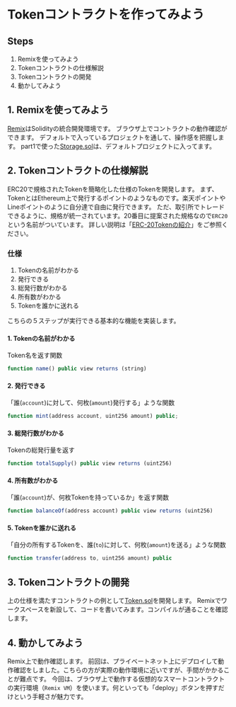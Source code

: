 # Tokenコントラクトを作ってみよう

## Steps
1. Remixを使ってみよう
2. Tokenコントラクトの仕様解説
3. Tokenコントラクトの開発
4. 動かしてみよう

## 1. Remixを使ってみよう
[Remix](https://remix-project.org/)はSolidityの統合開発環境です。
ブラウザ上でコントラクトの動作確認ができます。
デフォルトで入っているプロジェクトを通して、操作感を把握します。
part1で使った[Storage.sol](../part1/Storage.sol)は、デフォルトプロジェクトに入ってます。

## 2. Tokenコントラクトの仕様解説
ERC20で規格されたTokenを簡略化した仕様のTokenを開発します。
まず、TokenとはEthereum上で発行するポイントのようなものです。楽天ポイントやLineポイントのように自分達で自由に発行できます。
ただ、取引所でトレードできるように、規格が統一されています。20番目に提案された規格なので`ERC20`という名前がついています。
詳しい説明は「[ERC-20Tokenの紹介](https://academy.binance.com/ja/articles/an-introduction-to-erc-20-tokens)」をご参照ください。

### 仕様
1. Tokenの名前がわかる
2. 発行できる
3. 総発行数がわかる
4. 所有数がわかる
5. Tokenを誰かに送れる

こちらの５ステップが実行できる基本的な機能を実装します。

#### 1. Tokenの名前がわかる
Token名を返す関数
```javascript
function name() public view returns (string)
```

#### 2. 発行できる
「誰(`account`)に対して、何枚(`amount`)発行する」ような関数
```javascript
function mint(address account, uint256 amount) public;
```

#### 3. 総発行数がわかる
Tokenの総発行量を返す
```javascript
function totalSupply() public view returns (uint256)
```

#### 4. 所有数がわかる
「誰(`account`)が、何枚Tokenを持っているか」を返す関数
```javascript
function balanceOf(address account) public view returns (uint256)
```

#### 5. Tokenを誰かに送れる
「自分の所有するTokenを、誰(`to`)に対して、何枚(`amount`)を送る」ような関数
```javascript
function transfer(address to, uint256 amount) public
```

## 3. Tokenコントラクトの開発
上の仕様を満たすコントラクトの例として[Token.sol](./Token.sol)を開発します。
Remixでワークスペースを新設して、コードを書いてみます。コンパイルが通ることを確認します。


## 4. 動かしてみよう
Remix上で動作確認します。
前回は、プライベートネット上にデプロイして動作確認をしました。こちらの方が実際の動作環境に近いですが、手間がかかることが難点です。
今回は、ブラウザ上で動作する仮想的なスマートコントラクトの実行環境（`Remix VM`）を使います。何といっても「deploy」ボタンを押すだけという手軽さが魅力です。
